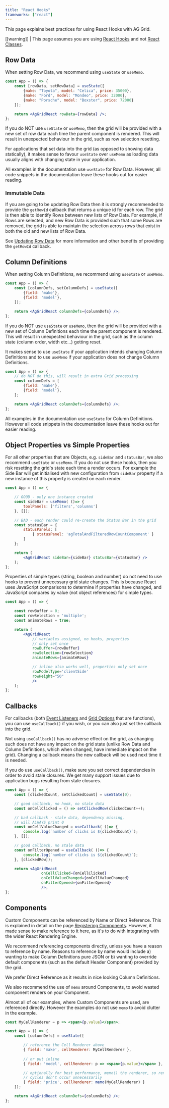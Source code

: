 ```yaml
---
title: "React Hooks"
frameworks: ["react"]
---
```


This page explains best practices for using React Hooks with AG Grid.

[[warning]]
| This page assumes you are using [React Hooks](https://react.dev/reference/react) and not [React Classes](https://react.dev/reference/react/Component).

## Row Data

When setting Row Data, we recommend using `useState` or `useMemo`.

```jsx
const App = () => {
    const [rowData, setRowData] = useState([
        {make: "Toyota", model: "Celica", price: 35000},
        {make: "Ford", model: "Mondeo", price: 32000},
        {make: "Porsche", model: "Boxster", price: 72000}
    ]);

    return <AgGridReact rowData={rowData} />;
};
```

If you do NOT use `useState` or `useMemo`, then the grid will be provided with a new set of row data each time
the parent component is rendered. This will result in unexpected behaviour in the grid, such as row selection resetting.

For applications that set data into the grid (as opposed to showing data statically), it makes sense to favour `useState`
over `useMemo` as loading data usually aligns with changing state in your application.

All examples in the documentation use `useState` for Row Data. However, all code snippets in the documentation leave 
these hooks out for easier reading.

### Immutable Data

If you are going to be updating Row Data then it is strongly recommended to provide the `getRowId` callback that returns a unique id for each row. The grid is then able to identify Rows between new lists of Row Data. For example, if Rows are selected, and new Row Data is provided such that some Rows are removed, the grid is able to maintain the selection across rows 
that exist in both the old and new lists of Row Data.

See [Updating Row Data](/data-update-row-data/) for more information and other benefits of providing the `getRowId` callback.


## Column Definitions

When setting Column Definitions, we recommend using `useState` or `useMemo`.

```jsx
const App = () => {
    const [columnDefs, setColumnDefs] = useState([
        {field: 'make'},
        {field: 'model'},
    ]);

    return <AgGridReact columnDefs={columnDefs} />;
};
```

If you do NOT use `useState` or `useMemo`, then the grid will be provided with a new set of Column Definitions each time
the parent component is rendered. This will result in unexpected behaviour in the grid, such as the column state 
(column order, width etc...) getting reset.

It makes sense to use `useState` if your application intends changing Column Definitions and to use `useMemo` if your 
application does not change Column Definitions.

```jsx
const App = () => {
    // do NOT do this, will result in extra Grid processing
    const columnDefs = [
        {field: 'make'},
        {field: 'model'},
    ];

    return <AgGridReact columnDefs={columnDefs} />;
};
```

All examples in the documentation use `useState` for Column Definitions. However all code snippets in the documentation
leave these hooks out for easier reading.

## Object Properties vs Simple Properties

For all other properties that are Objects, e.g. `sideBar` and `statusBar`, we also recommend `useState` or `useMemo`. If
you do not use these hooks, then you risk resetting the grid's state each time a render occurs. For example the Side Bar
will get initialised with new configuration from `sideBar` property if a new instance of this property is created on each render.

```jsx
const App = () => {

    // GOOD - only one instance created
    const sideBar = useMemo( ()=> {
        toolPanels: ['filters','columns']
    }, []);

    // BAD - each render could re-create the Status Bar in the grid
    const statusBar = {
        statusPanels: [ 
            { statusPanel: 'agTotalAndFilteredRowCountComponent' }
        ]
    };

    return (
        <AgGridReact sideBar={sideBar} statusBar={statusBar} />
    );
};
```

Properties of simple types (string, boolean and number) do not need to use hooks to prevent unnecessary grid state 
changes. This is because React uses JavaScript comparisons to determine if properties have changed, and JavaScript 
compares by value (not object references) for simple types.

```jsx
const App = () => {

    const rowBuffer = 0;
    const rowSelection = 'multiple';
    const animateRows = true;

    return (
        <AgGridReact 
            // variables assigned, no hooks, properties
            // only set once
            rowBuffer={rowBuffer} 
            rowSelection={rowSelection} 
            animateRows={animateRows} 

            // inline also works well, properties only set once
            rowModelType='clientSide'
            rowHeight="50"
            />
    );
};
```

## Callbacks

For callbacks (both [Event Listeners](/grid-events/) and [Grid Options](/grid-options/) that are functions), you can use
`useCallback()` if you wish, or you can also just set the callback into the grid.

Not using `useCallback()` has no adverse effect on the grid, as changing such does not have any impact on the grid state
(unlike Row Data and Column Definitions, which when changed, have immediate impact on the grid). Changing a callback 
means the new callback will be used next time it is needed.

If you do use `useCallback()`, make sure you set correct dependencies in order to avoid stale closures. We get many 
support issues due to application bugs resulting from stale closures.

```jsx
const App = () => {
    const [clickedCount, setClickedCount] = useState(0);

    // good callback, no hook, no stale data
    const onCellClicked = () => setClickedRow(clickedCount++);

    // bad callback - stale data, dependency missing,
    // will ALWAYS print 0
    const onCellValueChanged = useCallback( ()=> {
        console.log(`number of clicks is ${clickedCount}`);
    }, []);

    // good callback, no stale data
    const onFilterOpened = useCallback( ()=> {
        console.log(`number of clicks is ${clickedCount}`);
    }, [clickedRow]);

    return <AgGridReact 
                onCellClicked={onCellClicked} 
                onCellValueChanged={onCellValueChanged}
                onFilterOpened={onFilterOpened}
                />;
};
```

## Components

Custom Components can be referenced by Name or Direct Reference. This is explained in detail on the page 
[Registering Components](/components/). However, it made sense to make reference to it here, as it's to do with 
integrating with the wider React Rendering Engine.

We recommend referencing components directly, unless you have a reason to reference by name. Reasons to reference by 
name would include a) wanting to make Column Definitions pure JSON or b) wanting to override default components (such as
the default Header Component) provided by the grid.

We prefer Direct Reference as it results in nice looking Column Definitions.

We also recommend the use of `memo` around Components, to avoid wasted component renders on your Component.

Almost all of our examples, where Custom Components are used, are referenced directly. However the examples do not use
`memo` to avoid clutter in the example.

```jsx
const MyCellRenderer = p => <span>{p.value}</span>;

const App = () => {
    const [columnDefs] = useState([

        // reference the Cell Renderer above
        { field: 'make', cellRenderer: MyCellRenderer },
        
        // or put inline
        { field: 'model', cellRenderer: p => <span>{p.value}</span> },

        // optionally for best performance, memo() the renderer, so render
        // cycles don't occur unnecessarily
        { field: 'price', cellRenderer: memo(MyCellRenderer) }
    ]);

    return <AgGridReact columnDefs={columnDefs} />;
};
```